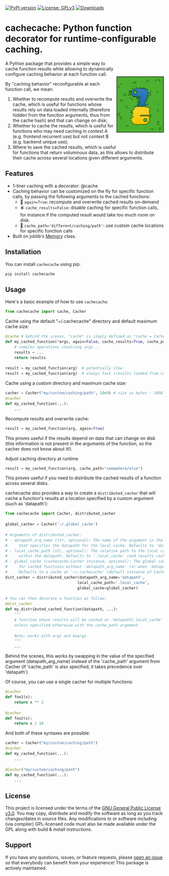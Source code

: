 [![PyPI version](https://badge.fury.io/py/cachecache.svg)](https://badge.fury.io/py/cachecache)
[![License: GPLv3](https://img.shields.io/badge/license-GPLv3-blue)](https://opensource.org/license/gpl-3-0)
[![Downloads](https://static.pepy.tech/badge/cachecache)](https://pepy.tech/project/cachecache)

# cachecache: Python function decorator for runtime-configurable caching.</h1> <img src="https://raw.githubusercontent.com/m-beau/cachecache/master/images/cachecache.png" width="150" title="Neuropyxels" alt="Neuropixels" align="right" vspace = "50">

A Python package that provides a simple way to cache function results while allowing to dynamically configure caching behavior at each function call.

By "caching behavior" reconfigurable at each function call, we mean:
1) Whether to recompute results and overwrite the cache, which is useful for functions whose results rely on data loaded internally (therefore hidden from the function arguments, thus from the cache hash) and that can change on disk;
2) Whether to cache the results, which is useful for functions who may need caching in context A (e.g. frontend recurrent use) but not context B (e.g. backend unique use);
3) Where to save the cached results, which is useful for functions that return voluminous data, as this allows to distribute their cache across several locations given different arguments.

## Features

- 1-liner caching with a decorator: @cache
- Caching behavior can be customized on the fly for specific function calls, by passing the following arguments to the cached functions:
    - 🔄 `again=True`: recompute and overwrite cached results on-demand
    - ⏸️ `cache_results=False`: disable caching for specific function calls, for instance if the computed result would take too much room on disk.
    - 📁 `cache_path='different/caching/path'`: use custom cache locations for specific function calls
- Built on joblib's [Memory](https://joblib.readthedocs.io/en/latest/generated/joblib.Memory.html) class.

## Installation

You can install `cachecache` using pip:

```bash
pip install cachecache
```

## Usage

Here's a basic example of how to use `cachecache`:

```python
from cachecache import cache, Cacher
```

Cache using the default "~/.cachecache" directory and default maximum cache size:
```python
@cache # behind the scenes, "cache" is simply defined as "cache = Cacher()"
def my_cached_function(*args, again=False, cache_results=True, cache_path=None):
    # complex operations involving args...
    results = ...
    return results

result = my_cached_function(arg)  # potentially slow
result = my_cached_function(arg)  # always fast (results loaded from cache)
```

Cache using a custom directory and maximum cache size:
```python
cacher = Cacher("my/custom/caching/path", 10e9) # size in bytes - 10GB
@cacher
def my_cached_function(...):
    ...
```

Recompute results and overwrite cache:
```python
result = my_cached_function(arg, again=True)
```
This proves useful if the results depend on data that can change on disk (this information is not present in the arguments of the function, so the cacher does not know about it!).

Adjust caching directory at runtime
```python
result = my_cached_function(arg, cache_path="somewhere/else")
```
This proves useful if you need to distribute the cached results of a function across several disks.

cachecache also provides a way to create a `distributed_cacher` that will cache a function's results at a location specified by a custom argument (such as 'datapath'):
```python
from cachecache import Cacher, distributed_cacher

global_cacher = Cacher('~/.global_cache')

# Arguments of distributed_cacher:
# - datapath_arg_name (str, optional): The name of the argument in the decorated function
#     that specifies the datapath for the local cache. Defaults to 'datapath'.
# - local_cache_path (str, optional): The relative path to the local cache directory
#     within the datapath. Defaults to '.local_cache' (and results cached at f'{datapath}/.local_cache').
# - global_cache (cachecache.Cacher instance, optional): The global cacher to use by default
#     for cached functions without 'datapath_arg_name' (or when 'datapath_arg_name' is None).
#     Defaults to a cache at '~/.cachecache' (default instance of Cacher()).
dist_cacher = distributed_cacher(datapath_arg_name='datapath',
                                local_cache_path='.local_cache',
                                global_cache=global_cacher)

# You can then decorate a function as follow:
@dist_cacher
def my_distributed_cached_function(datapath, ...):
    """
    A function whose results will be cached at 'datapath/.local_cache'
    unless specified otherwise with the cache_path argument.

    Note: works with args and kwargs
    """
    ...
```
Behind the scenes, this works by swapping in the value of the specified argument (datapath_arg_name) instead of the 'cache_path' argument from Cacher (if 'cache_path' is also specified, it takes precedence over 'datapath').

Of course, you can use a single cacher for multiple functions:
```python
@cacher
def foo1(x):
    return x ** 2

@cacher
def foo2(x):
    return x / 10
```

And both of these syntaxes are possible:
```python
cacher = Cacher("my/custom/caching/path")
@cacher
def my_cached_function(...):
    ...

@Cacher("my/custom/caching/path")
def my_cached_function(...):
    ...
```

## License

This project is licensed under the terms of the [GNU General Public License v3.0](https://opensource.org/license/gpl-3-0). You may copy, distribute and modify the software as long as you track changes/dates in source files. Any modifications to or software including (via compiler) GPL-licensed code must also be made available under the GPL along with build & install instructions.

## Support

If you have any questions, issues, or feature requests, please [open an issue](https://github.com/m-beau/cachecache/issues) so that everybody can benefit from your experience! This package is actively maintained.
